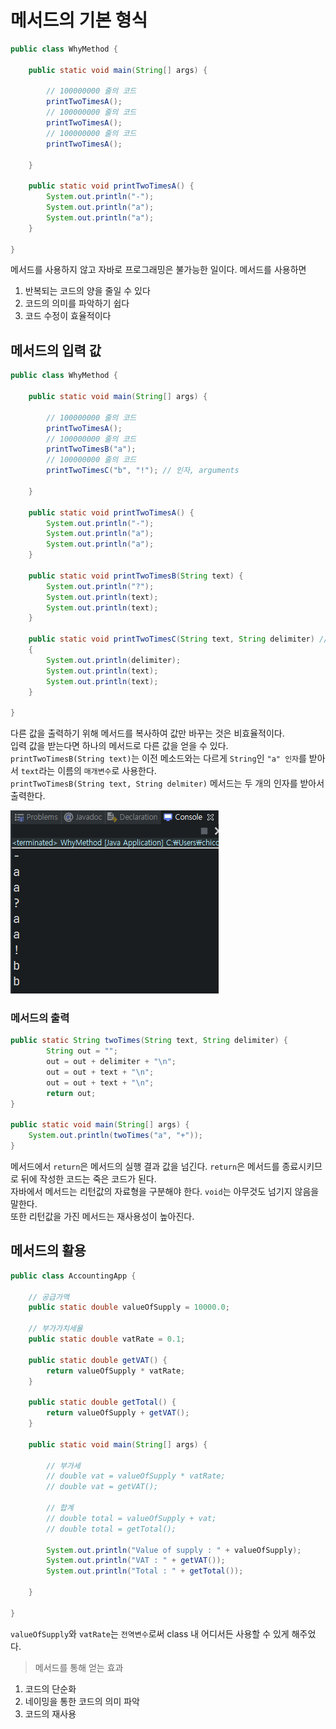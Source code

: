 # 메서드의 기본 형식

```java
public class WhyMethod {

    public static void main(String[] args) {

        // 100000000 줄의 코드
        printTwoTimesA();
        // 100000000 줄의 코드
        printTwoTimesA();
        // 100000000 줄의 코드
        printTwoTimesA();

    }

    public static void printTwoTimesA() {
        System.out.println("-");
        System.out.println("a");
        System.out.println("a");
    }

}
```

메서드를 사용하지 않고 자바로 프로그래밍은 불가능한 일이다. 메서드를 사용하면

1. 반복되는 코드의 양을 줄일 수 있다
2. 코드의 의미를 파악하기 쉽다
3. 코드 수정이 효율적이다

## 메서드의 입력 값

```java
public class WhyMethod {

    public static void main(String[] args) {

        // 100000000 줄의 코드
        printTwoTimesA();
        // 100000000 줄의 코드
        printTwoTimesB("a");
        // 100000000 줄의 코드
        printTwoTimesC("b", "!"); // 인자, arguments

    }

    public static void printTwoTimesA() {
        System.out.println("-");
        System.out.println("a");
        System.out.println("a");
    }

    public static void printTwoTimesB(String text) {
        System.out.println("?");
        System.out.println(text);
        System.out.println(text);
    }

    public static void printTwoTimesC(String text, String delimiter) // 매개변수, parameter
    {
        System.out.println(delimiter);
        System.out.println(text);
        System.out.println(text);
    }

}
```

다른 값을 출력하기 위해 메서드를 복사하여 값만 바꾸는 것은 비효율적이다.            
입력 값을 받는다면 하나의 메서드로 다른 값을 얻을 수 있다.              
`printTwoTimesB(String text)`는 이전 메소드와는 다르게 `String`인 `"a" 인자`를 받아서 `text`라는 이름의 `매개변수`로 사용한다.          
`printTwoTimesB(String text, String delmiter)` 메서드는 두 개의 인자를 받아서 출력한다.

![java_method_01.png](./images/java_method_01.png)

### 메서드의 출력

```java
public static String twoTimes(String text, String delimiter) {
        String out = "";
        out = out + delimiter + "\n";
        out = out + text + "\n";
        out = out + text + "\n";
        return out;
}

public static void main(String[] args) { 
    System.out.println(twoTimes("a", "+"));
}
```

메서드에서 `return`은 메서드의 실행 결과 값을 넘긴다. `return`은 메서드를 종료시키므로 뒤에 작성한 코드는 죽은 코드가 된다.         
자바에서 메서드는 리턴값의 자료형을 구분해야 한다. `void`는 아무것도 넘기지 않음을 말한다.          
또한 리턴값을 가진 메서드는 재사용성이 높아진다.

## 메서드의 활용

```java
public class AccountingApp {

    // 공급가액
    public static double valueOfSupply = 10000.0;

    // 부가가치세율
    public static double vatRate = 0.1;

    public static double getVAT() {
        return valueOfSupply * vatRate;
    }

    public static double getTotal() {
        return valueOfSupply + getVAT();
    }

    public static void main(String[] args) {

        // 부가세
        // double vat = valueOfSupply * vatRate;
        // double vat = getVAT();

        // 합계
        // double total = valueOfSupply + vat;
        // double total = getTotal();

        System.out.println("Value of supply : " + valueOfSupply);
        System.out.println("VAT : " + getVAT());
        System.out.println("Total : " + getTotal());

    }

}
```

`valueOfSupply`와 `vatRate`는 `전역변수`로써 class 내 어디서든 사용할 수 있게 해주었다.     

> 메서드를 통해 얻는 효과
1. 코드의 단순화
2. 네이밍을 통한 코드의 의미 파악
3. 코드의 재사용
